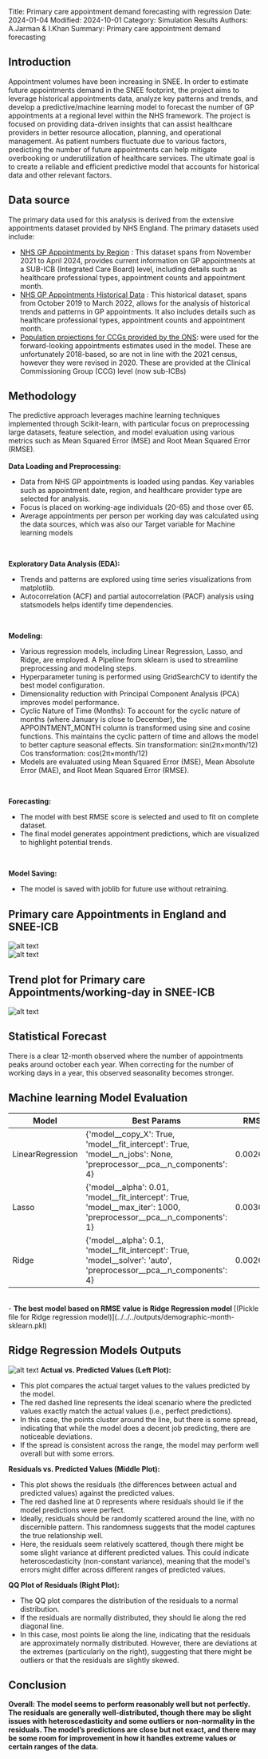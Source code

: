 Title: Primary care appointment demand forecasting with regression
Date: 2024-01-04
Modified: 2024-10-01
Category: Simulation Results
Authors: A.Jarman & I.Khan
Summary: Primary care appointment demand forecasting


## Introduction
Appointment volumes have been increasing in SNEE. In order to estimate future appointments demand in the SNEE footprint, the project aims to leverage historical appointments data, analyze key patterns and trends, and develop a predictive/machine learning model to forecast the number of GP appointments at a regional level within the NHS framework. The project is focused on providing data-driven insights that can assist healthcare providers in better resource allocation, planning, and operational management. As patient numbers fluctuate due to various factors, predicting the number of future appointments can help mitigate overbooking or underutilization of healthcare services. The ultimate goal is to create a reliable and efficient predictive model that accounts for historical data and other relevant factors.


## Data source 
The primary data used for this  analysis is derived from the extensive appointments dataset provided by NHS England. The primary datasets used include:
- [NHS GP Appointments by Region](https://files.digital.nhs.uk/A4/53CF11/Appointments_GP_Regional_CSV_Apr_24.zip) : This dataset spans from November 2021 to April 2024, provides current information on GP appointments at a SUB-ICB (Integrated Care Board) level, including details such as healthcare professional types, appointment counts and appointment month.
- [NHS GP Appointments Historical Data](https://files.digital.nhs.uk/CF/699F6F/Appointments_GP_Regional_Mar_22.zip) : This historical dataset, spans from October 2019 to March 2022, allows for the analysis of historical trends and patterns in GP appointments. It also includes details such as healthcare professional types, appointment counts and appointment month.
- [Population projections for CCGs provided by the ONS](https://www.ons.gov.uk/peoplepopulationandcommunity/populationandmigration/populationprojections/datasets/clinicalcommissioninggroupsinenglandz2): were used for the forward-looking appointments estimates used in the model. These are unfortunately 2018-based, so are not in line with the 2021 census, however they were revised in 2020. These are provided at the Clinical Commissioning Group (CCG) level (now sub-ICBs)


## Methodology
The predictive approach leverages machine learning techniques implemented through Scikit-learn, with particular focus on preprocessing large datasets, feature selection, and model evaluation using various metrics such as Mean Squared Error (MSE) and Root Mean Squared Error (RMSE). <br><br>
<b>Data Loading and Preprocessing:</b>
- Data from NHS GP appointments is loaded using pandas. Key variables such as appointment date, region, and healthcare provider type are selected for analysis.
- Focus is placed on working-age individuals (20-65) and those over 65.
- Average appointments per person per working day was calculated using the data sources, which was also our Target variable for Machine learning models
<br>
  
<b>Exploratory Data Analysis (EDA):</b>
- Trends and patterns are explored using time series visualizations from matplotlib.
- Autocorrelation (ACF) and partial autocorrelation (PACF) analysis using statsmodels helps identify time dependencies.
<br>
  
<b>Modeling:</b>
- Various regression models, including Linear Regression, Lasso, and Ridge, are employed. A Pipeline from sklearn is used to streamline preprocessing and modeling steps.
- Hyperparameter tuning is performed using GridSearchCV to identify the best model configuration.
- Dimensionality reduction with Principal Component Analysis (PCA) improves model performance.
- Cyclic Nature of Time (Months): To account for the cyclic nature of months (where January is close to December), the APPOINTMENT_MONTH column is transformed using sine and cosine functions. This maintains the cyclic pattern of time and allows the model to better capture seasonal effects.
Sin transformation: sin(2π×month/12)
Cos transformation: cos(2π×month/12)
- Models are evaluated using Mean Squared Error (MSE), Mean Absolute Error (MAE), and Root Mean Squared Error (RMSE).
<br>
  
<b>Forecasting:</b>
- The model with best RMSE score is selected and used to fit on complete dataset.
- The final model generates appointment predictions, which are visualized to highlight potential trends.
<br>
  
<b>Model Saving:</b>
- The model is saved with joblib for future use without retraining.


## Primary care Appointments in England and SNEE-ICB 
![alt text](../img/num_appointments_1.png)
<br>
![alt text](../img/num_appointments_2.png)
## Trend plot for Primary care Appointments/working-day in SNEE-ICB
![alt text](../img/num_appointments_3.png)


## Statistical Forecast
There is a clear 12-month observed where the number of appointments peaks around october each year. When correcting for the number of working days in a year, this observed seasonality becomes stronger.


## Machine learning Model Evaluation

| Model             | Best Params                                                                                                                                     | RMSE     | MAE     |
|-------------------|-------------------------------------------------------------------------------------------------------------------------------------------------|----------|---------|
| LinearRegression  | {'model__copy_X': True, 'model__fit_intercept': True, 'model__n_jobs': None, 'preprocessor__pca__n_components': 4}                              | 0.002683 | 0.002065|
| Lasso             | {'model__alpha': 0.01, 'model__fit_intercept': True, 'model__max_iter': 1000, 'preprocessor__pca__n_components': 1}                            | 0.003091 | 0.002443|
| Ridge             | {'model__alpha': 0.1, 'model__fit_intercept': True, 'model__solver': 'auto', 'preprocessor__pca__n_components': 4}                             | 0.002672 | 0.002064|
<br>
- <b> The best model based on RMSE value is Ridge Regression model </b> [(Pickle file for Ridge regression model)](../../../outputs/demographic-month-sklearn.pkl) <br>


## Ridge Regression Models Outputs
![alt text](../img/num_appointments_5.png)
<b>Actual vs. Predicted Values (Left Plot):</b>
- This plot compares the actual target values to the values predicted by the model.
- The red dashed line represents the ideal scenario where the predicted values exactly match the actual values (i.e., perfect predictions).
- In this case, the points cluster around the line, but there is some spread, indicating that while the model does a decent job predicting, there are noticeable deviations.
- If the spread is consistent across the range, the model may perform well overall but with some errors. <br>
  
<b>Residuals vs. Predicted Values (Middle Plot):</b>
- This plot shows the residuals (the differences between actual and predicted values) against the predicted values.
- The red dashed line at 0 represents where residuals should lie if the model predictions were perfect.
- Ideally, residuals should be randomly scattered around the line, with no discernible pattern. This randomness suggests that the model captures the true relationship well.
- Here, the residuals seem relatively scattered, though there might be some slight variance at different predicted values. This could indicate heteroscedasticity (non-constant variance), meaning that the model's errors might differ across different ranges of predicted values.<br>
  
<b>QQ Plot of Residuals (Right Plot):</b>
- The QQ plot compares the distribution of the residuals to a normal distribution.
- If the residuals are normally distributed, they should lie along the red diagonal line.
- In this case, most points lie along the line, indicating that the residuals are approximately normally distributed. However, there are deviations at the extremes (particularly on the right), suggesting that there might be outliers or that the residuals are slightly skewed.


## Conclusion 
<b>Overall: The model seems to perform reasonably well but not perfectly. The residuals are generally well-distributed, though there may be slight issues with heteroscedasticity and some outliers or non-normality in the residuals.
The model’s predictions are close but not exact, and there may be some room for improvement in how it handles extreme values or certain ranges of the data. </b>